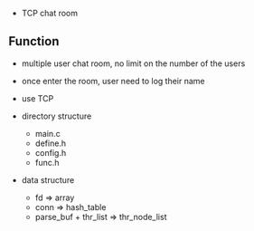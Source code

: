 * TCP chat room
## Function
* multiple user chat room, no limit on the number of the users
* once enter the room, user need to log their name
* use TCP

* directory structure
    * main.c
    * define.h
    * config.h
    * func.h
* data structure
    * fd => array
    * conn => hash_table
    * parse_buf + thr_list => thr_node_list
